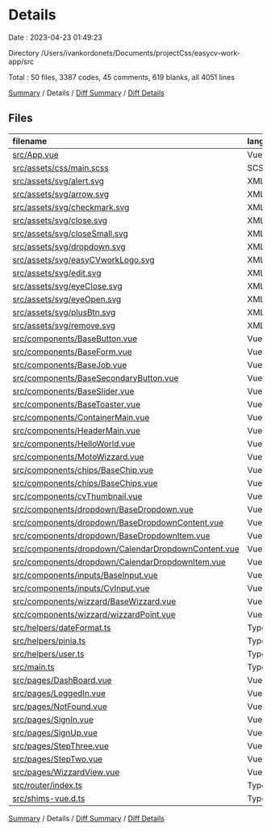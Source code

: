 # Details

Date : 2023-04-23 01:49:23

Directory /Users/ivankordonets/Documents/projectCss/easycv-work-app/src

Total : 50 files,  3387 codes, 45 comments, 619 blanks, all 4051 lines

[Summary](results.md) / Details / [Diff Summary](diff.md) / [Diff Details](diff-details.md)

## Files
| filename | language | code | comment | blank | total |
| :--- | :--- | ---: | ---: | ---: | ---: |
| [src/App.vue](/src/App.vue) | Vue | 16 | 5 | 3 | 24 |
| [src/assets/css/main.scss](/src/assets/css/main.scss) | SCSS | 18 | 0 | 6 | 24 |
| [src/assets/svg/alert.svg](/src/assets/svg/alert.svg) | XML | 3 | 0 | 1 | 4 |
| [src/assets/svg/arrow.svg](/src/assets/svg/arrow.svg) | XML | 5 | 0 | 1 | 6 |
| [src/assets/svg/checkmark.svg](/src/assets/svg/checkmark.svg) | XML | 3 | 0 | 1 | 4 |
| [src/assets/svg/close.svg](/src/assets/svg/close.svg) | XML | 3 | 0 | 1 | 4 |
| [src/assets/svg/closeSmall.svg](/src/assets/svg/closeSmall.svg) | XML | 3 | 0 | 1 | 4 |
| [src/assets/svg/dropdown.svg](/src/assets/svg/dropdown.svg) | XML | 3 | 0 | 1 | 4 |
| [src/assets/svg/easyCVworkLogo.svg](/src/assets/svg/easyCVworkLogo.svg) | XML | 4 | 0 | 1 | 5 |
| [src/assets/svg/edit.svg](/src/assets/svg/edit.svg) | XML | 3 | 0 | 1 | 4 |
| [src/assets/svg/eyeClose.svg](/src/assets/svg/eyeClose.svg) | XML | 10 | 0 | 1 | 11 |
| [src/assets/svg/eyeOpen.svg](/src/assets/svg/eyeOpen.svg) | XML | 3 | 0 | 1 | 4 |
| [src/assets/svg/plusBtn.svg](/src/assets/svg/plusBtn.svg) | XML | 3 | 0 | 1 | 4 |
| [src/assets/svg/remove.svg](/src/assets/svg/remove.svg) | XML | 3 | 0 | 1 | 4 |
| [src/components/BaseButton.vue](/src/components/BaseButton.vue) | Vue | 44 | 0 | 5 | 49 |
| [src/components/BaseForm.vue](/src/components/BaseForm.vue) | Vue | 337 | 1 | 61 | 399 |
| [src/components/BaseJob.vue](/src/components/BaseJob.vue) | Vue | 186 | 0 | 31 | 217 |
| [src/components/BaseSecondaryButton.vue](/src/components/BaseSecondaryButton.vue) | Vue | 49 | 0 | 8 | 57 |
| [src/components/BaseSlider.vue](/src/components/BaseSlider.vue) | Vue | 133 | 0 | 21 | 154 |
| [src/components/BaseToaster.vue](/src/components/BaseToaster.vue) | Vue | 62 | 0 | 12 | 74 |
| [src/components/ContainerMain.vue](/src/components/ContainerMain.vue) | Vue | 17 | 0 | 3 | 20 |
| [src/components/HeaderMain.vue](/src/components/HeaderMain.vue) | Vue | 119 | 0 | 27 | 146 |
| [src/components/HelloWorld.vue](/src/components/HelloWorld.vue) | Vue | 24 | 29 | 5 | 58 |
| [src/components/MotoWizzard.vue](/src/components/MotoWizzard.vue) | Vue | 93 | 0 | 15 | 108 |
| [src/components/chips/BaseChip.vue](/src/components/chips/BaseChip.vue) | Vue | 52 | 0 | 10 | 62 |
| [src/components/chips/BaseChips.vue](/src/components/chips/BaseChips.vue) | Vue | 141 | 0 | 20 | 161 |
| [src/components/cvThumbnail.vue](/src/components/cvThumbnail.vue) | Vue | 68 | 0 | 12 | 80 |
| [src/components/dropdown/BaseDropdown.vue](/src/components/dropdown/BaseDropdown.vue) | Vue | 258 | 1 | 53 | 312 |
| [src/components/dropdown/BaseDropdownContent.vue](/src/components/dropdown/BaseDropdownContent.vue) | Vue | 32 | 0 | 4 | 36 |
| [src/components/dropdown/BaseDropdownItem.vue](/src/components/dropdown/BaseDropdownItem.vue) | Vue | 45 | 0 | 9 | 54 |
| [src/components/dropdown/CalendarDropdownContent.vue](/src/components/dropdown/CalendarDropdownContent.vue) | Vue | 30 | 0 | 4 | 34 |
| [src/components/dropdown/CalendarDropdownItem.vue](/src/components/dropdown/CalendarDropdownItem.vue) | Vue | 48 | 0 | 10 | 58 |
| [src/components/inputs/BaseInput.vue](/src/components/inputs/BaseInput.vue) | Vue | 216 | 1 | 45 | 262 |
| [src/components/inputs/CvInput.vue](/src/components/inputs/CvInput.vue) | Vue | 151 | 1 | 31 | 183 |
| [src/components/wizzard/BaseWizzard.vue](/src/components/wizzard/BaseWizzard.vue) | Vue | 50 | 0 | 6 | 56 |
| [src/components/wizzard/wizzardPoint.vue](/src/components/wizzard/wizzardPoint.vue) | Vue | 82 | 0 | 12 | 94 |
| [src/helpers/dateFormat.ts](/src/helpers/dateFormat.ts) | TypeScript | 27 | 0 | 4 | 31 |
| [src/helpers/pinia.ts](/src/helpers/pinia.ts) | TypeScript | 12 | 0 | 1 | 13 |
| [src/helpers/user.ts](/src/helpers/user.ts) | TypeScript | 175 | 1 | 31 | 207 |
| [src/main.ts](/src/main.ts) | TypeScript | 11 | 0 | 5 | 16 |
| [src/pages/DashBoard.vue](/src/pages/DashBoard.vue) | Vue | 286 | 1 | 48 | 335 |
| [src/pages/LoggedIn.vue](/src/pages/LoggedIn.vue) | Vue | 40 | 0 | 11 | 51 |
| [src/pages/NotFound.vue](/src/pages/NotFound.vue) | Vue | 3 | 0 | 1 | 4 |
| [src/pages/SignIn.vue](/src/pages/SignIn.vue) | Vue | 112 | 0 | 22 | 134 |
| [src/pages/SignUp.vue](/src/pages/SignUp.vue) | Vue | 148 | 0 | 27 | 175 |
| [src/pages/StepThree.vue](/src/pages/StepThree.vue) | Vue | 141 | 0 | 25 | 166 |
| [src/pages/StepTwo.vue](/src/pages/StepTwo.vue) | Vue | 53 | 0 | 11 | 64 |
| [src/pages/WizzardView.vue](/src/pages/WizzardView.vue) | Vue | 9 | 0 | 3 | 12 |
| [src/router/index.ts](/src/router/index.ts) | TypeScript | 48 | 4 | 4 | 56 |
| [src/shims-vue.d.ts](/src/shims-vue.d.ts) | TypeScript | 5 | 1 | 1 | 7 |

[Summary](results.md) / Details / [Diff Summary](diff.md) / [Diff Details](diff-details.md)